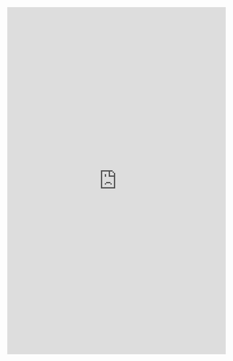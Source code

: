 <iframe class="repl" width="100%" height="800px" frameborder="0" src="https://repl.it/@azablan/opposingSums?lite=true"></iframe>
